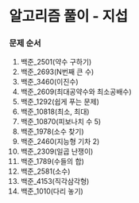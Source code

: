 # 알고리즘 풀이 - 지섭
### 문제 순서
1. 백준_2501(약수 구하기)
2. 백준_2693(N번째 큰 수)
3. 백준_3460(이진수)
4. 백준_2609(최대공약수와 최소공배수)
5. 백준_1292(쉽게 푸는 문제)
6. 백준_10818(최소, 최대)
7. 백준_10870(피보나치 수 5)
8. 백준_1978(소수 찾기)
9. 백준_2460(지능형 기차 2)
10. 백준_2309(일곱 난쟁이)
11. 백준_1789(수들의 합)
12. 백준_2581(소수)
13. 백준_4153(직각삼각형)
14. 백준_1010(다리 놓기)
